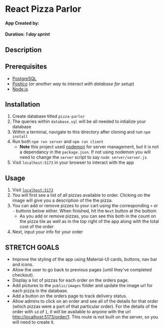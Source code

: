 # React Pizza Parlor
#### App Created by: 

#### Duration: _1 day sprint_

## Description



## Prerequisites

- [PostgreSQL](https://www.postgresql.org/download/)
- [Postico](https://eggerapps.at/postico/v1.php) (_or another way to interact with database for setup_)
- [Node.js](https://nodejs.org/en/download/package-manager/current)

## Installation
1. Create database titled `pizza-parlor`
2. The queries within `database.sql` will be all needed to intialize your database
3. Within a terminal, navigate to this directory after cloning and run `npm install`
4. Run both `npm run server` and `npm run client`
   - **Note** this project used [nodemon](https://www.npmjs.com/package/nodemon) for server management, but it is not a dependancy in the `package.json`. If not using nodemon you will need to change the `server` script to say `node server/server.js`
5. Visit `localhost:5173` in your browser to interact with the app

## Usage

1. Visit [`localhost:5173`](http://localhost:5173)
2. You will first see a list of all pizzas available to order. Clicking on the image will give you a description of the the pizza.
3. You can add or remove pizzes to your cart using the corresponding `+` or `-` buttons below either. When finished, hit the `Next` button at the bottom
    - As you add or remove pizzas, you can see this both in the count on the pizza tile as well as in the top right of the app along with the total cost of the order
4. Next, input your info for your order 


## STRETCH GOALS

- Improve the styling of the app using Material-UI cards, buttons, nav bar and icons.
- Allow the user to go back to previous pages (until they've completed checkout).
- Display a list of pizzas for each order on the orders page.
- Add pictures to the `public/images` folder and update the image url for each pizza in the database.
- Add a button on the orders page to track delivery status.
- Allow admins to click on an order and see all of the details for that order (which pizzas were a part of that particular order). For the details of the order with `id` of `1`, it will be available to anyone with the url [http://localhost:5173/order/1](http://localhost:5173/order/1). This route is not built on the server, so you will need to create it.
